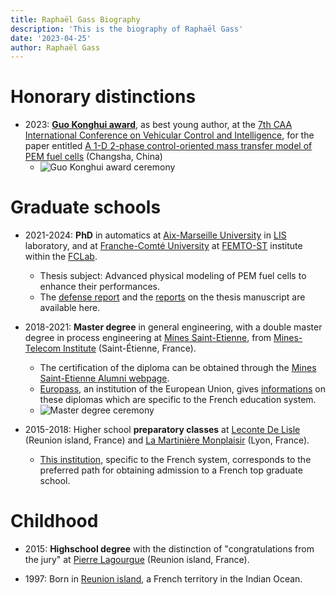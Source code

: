 ```yaml
---
title: Raphaël Gass Biography
description: 'This is the biography of Raphaël Gass'
date: '2023-04-25'
author: Raphaël Gass
---
```


# Honorary distinctions

- 2023: **[Guo Konghui award](../resources/Guo_Konghui_award.pdf)**, as best young author, at the [7th CAA International Conference on Vehicular Control and Intelligence](http://www.ascl.jlu.edu.cn/vci/cvci2023.htm), for the paper entitled [A 1-D 2-phase control-oriented mass transfer model of PEM fuel cells](https://ieeexplore.ieee.org/document/10397331) (Changsha, China)
	- ![Guo Konghui award ceremony](../resources/Guo_Konghui_award_ceremony.jpg)


# Graduate schools

- 2021-2024: **PhD** in automatics at [Aix-Marseille University](https://www.univ-amu.fr/) in [LIS](https://www.lis-lab.fr/) laboratory, and at [Franche-Comté University](https://www.univ-fcomte.fr/) at [FEMTO-ST](https://www.femto-st.fr/en) institute within the [FCLab](https://www.fclab.fr/).
	- Thesis subject: Advanced physical modeling of PEM fuel cells to enhance their performances.
	- The [defense report](../resources/Defense_report.pdf) and the [reports](../resources/Merged_reports.pdf) on the thesis manuscript are available here.

- 2018-2021: **Master degree** in general engineering, with a double master degree in process engineering at [Mines Saint-Etienne](https://www.mines-stetienne.fr/), from [Mines-Telecom Institute](https://www.imt.fr/) (Saint-Étienne, France).
	- The certification of the diploma can be obtained through the [Mines Saint-Etienne Alumni webpage](https://mines-saint-etienne.org/fr/addressbook/fullsearch/index).
	- [Europass](https://europass.europa.eu/en), an institution of the European Union, gives [informations](../resources/Europass_informations.pdf) on these diplomas which are specific to the French education system.
	- ![Master degree ceremony](../resources/Master_degree_ceremony.JPG)
	
- 2015-2018: Higher school **preparatory classes** at [Leconte De Lisle](https://etab.ac-reunion.fr/lyc-leconte-de-lisle/) (Reunion island, France) and [La Martinière Monplaisir](https://martiniere-monplaisir.ent.auvergnerhonealpes.fr/) (Lyon, France).
	- [This institution](https://en.wikipedia.org/wiki/Classe_pr%C3%A9paratoire_aux_grandes_%C3%A9coles), specific to the French system, corresponds to the preferred path for obtaining admission to a French top graduate school.

# Childhood

- 2015: **Highschool degree** with the distinction of "congratulations from the jury" at [Pierre Lagourgue](https://etab.ac-reunion.fr/lyc-pierre-lagourgue/) (Reunion island, France).

- 1997: Born in [Reunion island](https://en.wikipedia.org/wiki/R%C3%A9union), a French territory in the Indian Ocean.
